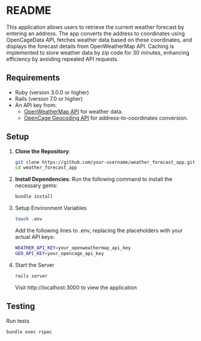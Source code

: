 # README

This application allows users to retrieve the current weather forecast by entering an address. The app converts the address to coordinates using OpenCageData API, fetches weather data based on these coordinates, and displays the forecast details from OpenWeatherMap API. Caching is implemented to store weather data by zip code for 30 minutes, enhancing efficiency by avoiding repeated API requests.

## Requirements

- Ruby (version 3.0.0 or higher)
- Rails (version 7.0 or higher)
- An API key from:
    - [OpenWeatherMap API](https://openweathermap.org/api) for weather data.
    - [OpenCage Geocoding API](https://opencagedata.com/api) for address-to-coordinates conversion.
## Setup

1. **Clone the Repository**:
   ```bash
   git clone https://github.com/your-username/weather_forecast_app.git
   cd weather_forecast_app

2. **Install Dependencies**: Run the following command to install the necessary gems:
    ```bash
   bundle install

3. Setup Environment Variables
    ```bash
   touch .env
   ```
    Add the following lines to .env, replacing the placeholders with your actual API keys:
    ```bash
    WEATHER_API_KEY=your_openweathermap_api_key
    GEO_API_KEY=your_opencage_api_key
    ```
4. Start the Server
    ```bash
    rails server
   ```
    
    Visit http://localhost:3000 to view the application   

## Testing

Run tests
```bash
bundle exec rspec 
```